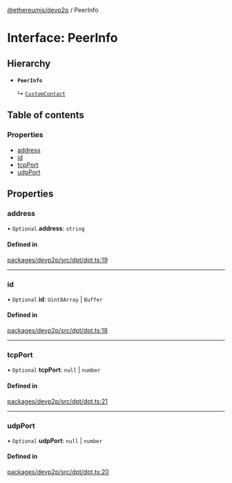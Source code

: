 [@ethereumjs/devp2p](../README.md) / PeerInfo

# Interface: PeerInfo

## Hierarchy

- **`PeerInfo`**

  ↳ [`CustomContact`](CustomContact.md)

## Table of contents

### Properties

- [address](PeerInfo.md#address)
- [id](PeerInfo.md#id)
- [tcpPort](PeerInfo.md#tcpport)
- [udpPort](PeerInfo.md#udpport)

## Properties

### address

• `Optional` **address**: `string`

#### Defined in

[packages/devp2p/src/dpt/dpt.ts:19](https://github.com/ethereumjs/ethereumjs-monorepo/blob/master/packages/devp2p/src/dpt/dpt.ts#L19)

___

### id

• `Optional` **id**: `Uint8Array` \| `Buffer`

#### Defined in

[packages/devp2p/src/dpt/dpt.ts:18](https://github.com/ethereumjs/ethereumjs-monorepo/blob/master/packages/devp2p/src/dpt/dpt.ts#L18)

___

### tcpPort

• `Optional` **tcpPort**: ``null`` \| `number`

#### Defined in

[packages/devp2p/src/dpt/dpt.ts:21](https://github.com/ethereumjs/ethereumjs-monorepo/blob/master/packages/devp2p/src/dpt/dpt.ts#L21)

___

### udpPort

• `Optional` **udpPort**: ``null`` \| `number`

#### Defined in

[packages/devp2p/src/dpt/dpt.ts:20](https://github.com/ethereumjs/ethereumjs-monorepo/blob/master/packages/devp2p/src/dpt/dpt.ts#L20)
